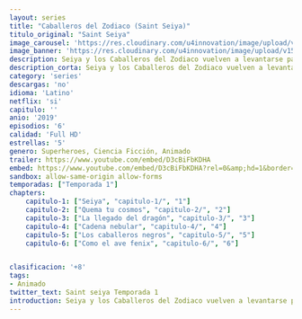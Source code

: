```yaml
---
layout: series
title: "Caballeros del Zodiaco (Saint Seiya)"
titulo_original: "Saint Seiya"
image_carousel: 'https://res.cloudinary.com/u4innovation/image/upload/v1564459650/caballeros-poster-min_zfelzk.jpg'
image_banner: 'https://res.cloudinary.com/u4innovation/image/upload/v1564459651/caballeros-banner-min_sw0slb.jpg'
description: Seiya y los Caballeros del Zodiaco vuelven a levantarse para proteger a la reencarnación de la diosa Athena, pero una oscura profecía los envuelve a todos.
description_corta: Seiya y los Caballeros del Zodiaco vuelven a levantarse para proteger a la reencarnación de la diosa Athena, pero una oscura profecía los envuelve a todos.
category: 'series'
descargas: 'no'
idioma: 'Latino'
netflix: 'si'
capitulo: ''
anio: '2019'
episodios: '6'
calidad: 'Full HD'
estrellas: '5'
genero: Superheroes, Ciencia Ficción, Animado
trailer: https://www.youtube.com/embed/D3cBiFbKDHA
embed: https://www.youtube.com/embed/D3cBiFbKDHA?rel=0&amp;hd=1&border=0&wmode=opaque&enablejsapi=1&modestbranding=1&controls=1&showinfo=1
sandbox: allow-same-origin allow-forms 
temporadas: ["Temporada 1"]
chapters:
    capitulo-1: ["Seiya", "capitulo-1/", "1"]
    capitulo-2: ["Quema tu cosmos", "capitulo-2/", "2"]
    capitulo-3: ["La llegado del dragón", "capitulo-3/", "3"]
    capitulo-4: ["Cadena nebular", "capitulo-4/", "4"]
    capitulo-5: ["Los caballeros negros", "capitulo-5/", "5"]
    capitulo-6: ["Como el ave fenix", "capitulo-6/", "6"]


clasificacion: '+8'
tags:
- Animado
twitter_text: Saint seiya Temporada 1
introduction: Seiya y los Caballeros del Zodiaco vuelven a levantarse para proteger a la reencarnación de la diosa Athena, pero una oscura profecía los envuelve a todos.
---
```












